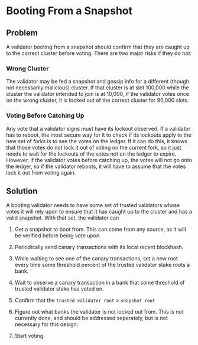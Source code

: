 # Booting From a Snapshot

## Problem

A validator booting from a snapshot should confirm that they are caught up to the correct cluster before voting. There are two major risks if they do not:

### Wrong Cluster

The validator may be fed a snapshot and gossip info for a different (though not necessarily malicious) cluster. If that cluster is at slot 100,000 while the cluster the validator intended to join is at 10,000, if the validator votes once on the wrong cluster, it is locked out of the correct cluster for 90,000 slots.

### Voting Before Catching Up

Any vote that a validator signs must have its lockout observed. If a validator has to reboot, the most secure way for it to check if its lockouts apply to the new set of forks is to see the votes on the ledger. If it can do this, it knows that those votes do not lock it out of voting on the current fork, so it just needs to wait for the lockouts of the votes not on the ledger to expire. However, if the validator votes before catching up, the votes will not go onto the ledger, so if the validator reboots, it will have to assume that the votes lock it out from voting again.

## Solution

A booting validator needs to have some set of trusted validators whose votes it will rely upon to ensure that it has caught up to the cluster and has a valid snapshot. With that set, the validator can

1. Get a snapshot to boot from. This can come from any source, as it will be verified before being vote upon.

2. Periodically send canary transactions with its local recent blockhash.

3. While waiting to see one of the canary transactions, set a new root every time some threshold percent of the trusted validator stake roots a bank.

4. Wait to observe a canary transaction in a bank that some threshold of trusted validator stake has voted on.

5. Confirm that the `trusted validator root` > `snapshot root`

6. Figure out what banks the validator is not locked out from. This is not currently done, and should be addressed separately, but is not necessary for this design.

7. Start voting.
